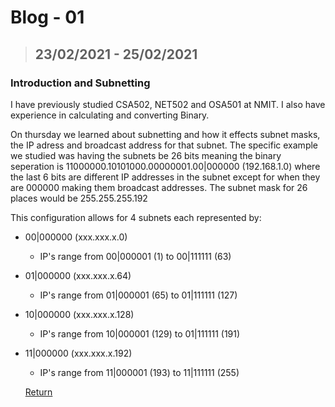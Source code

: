 # Blog - 01
> ## 23/02/2021 - 25/02/2021
### Introduction and Subnetting

I have previously studied CSA502, NET502 and OSA501 at NMIT.
I also have experience in calculating and converting Binary.

On thursday we learned about subnetting and how it effects subnet masks, the IP adress and broadcast address for that subnet.
The specific example we studied was having the subnets be 26 bits meaning the binary seperation is 11000000.10101000.00000001.00|000000 (192.168.1.0) where the last 6 bits are different IP addresses in the subnet except for when they are 000000 making them broadcast addresses. The subnet mask for 26 places would be 255.255.255.192

This configuration allows for 4 subnets each represented by:
- 00|000000 (xxx.xxx.x.0)
  - IP's range from 00|000001 (1) to 00|111111 (63)
- 01|000000 (xxx.xxx.x.64)
  - IP's range from 01|000001 (65) to 01|111111 (127)
- 10|000000 (xxx.xxx.x.128)
  - IP's range from 10|000001 (129) to 01|111111 (191)
- 11|000000 (xxx.xxx.x.192)
  - IP's range from 11|000001 (193) to 11|111111 (255)


  [Return](https://stewartnz.github.io/NET603-Blogs/)
